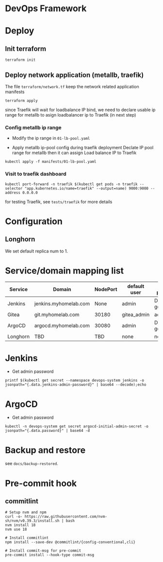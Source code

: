 # DevOps Framework


# Deploy
## Init terraform
```
terraform init
```

## Deploy network application (metallb, traefik)
The file `terraform/network.tf` keep the network related application manifests
```
terraform apply
```
since Traefik will wait for loadbalance IP bind, we need to declare usable ip range for metallb to asign loadbalancer ip to Traefik (in next step)

### Config metallb ip range
* Modify the ip range in `01-lb-pool.yaml`

* Apply metallb ip-pool config during traefik deployment
Declate IP pool range for metallb then it can assign Load balance IP to Traefik
```
kubectl apply -f manifests/01-lb-pool.yaml
```

### Visit to traefik dashboard
```
kubectl port-forward -n traefik $(kubectl get pods -n traefik --selector "app.kubernetes.io/name=traefik" --output=name) 9000:9000 --address 0.0.0.0
```
for testing Traefik, see `tests/traefik` for more details

# Configuration
## Longhorn
We set default replica num to 1.

# Service/domain mapping list
| Service | Domain | NodePort | default user | default password |
| -------- | -------- | -------- | --------- | -------- |
| Jenkins | jenkins.myhomelab.com  | None | admin | Dynamic generate |
| Gitea | git.myhomelab.com | 30180 | gitea_admin | adminadmin |
| ArgoCD | argocd.myhomelab.com | 30080 | admin | Dynamic generate |
| Longhorn | TBD | TBD | none | none |

# Jenkins
* Get admin password
```
printf $(kubectl get secret --namespace devops-system jenkins -o jsonpath="{.data.jenkins-admin-password}" | base64 --decode);echo
```

# ArgoCD
* Get admin password
```
kubectl -n devops-system get secret argocd-initial-admin-secret -o jsonpath="{.data.password}" | base64 -d
```

# Backup and restore
see `docs/backup-restored`.

# Pre-commit hook
## commitlint
```
# Setup nvm and npm
curl -o- https://raw.githubusercontent.com/nvm-sh/nvm/v0.39.3/install.sh | bash
nvm install 18
nvm use 18

# Install commitlint
npm install --save-dev @commitlint/{config-conventional,cli}

# Install commit-msg for pre-commit
pre-commit install --hook-type commit-msg
```
